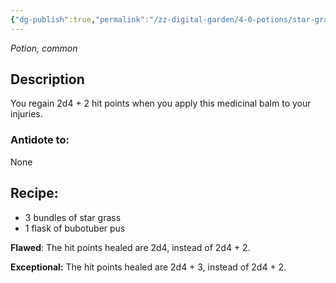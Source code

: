 ```yaml
---
{"dg-publish":true,"permalink":"/zz-digital-garden/4-0-potions/star-grass-salve-ec/"}
---
```


*Potion, common* 

## Description

You regain 2d4 + 2 hit points when you apply this medicinal balm to your injuries.

### Antidote to: 
None

## Recipe:

- 3 bundles of star grass
- 1 flask of bubotuber pus

**Flawed**:
The hit points healed are 2d4, instead of 2d4 + 2.

**Exceptional:** 
The hit points healed are 2d4 + 3, instead of 2d4 + 2.
